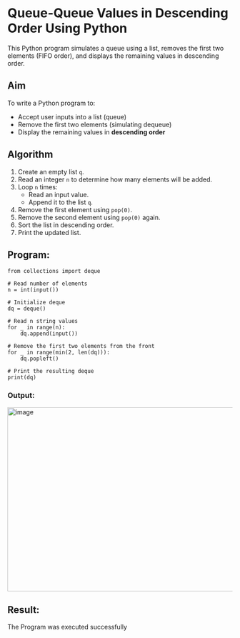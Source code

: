 # Queue-Queue Values in Descending Order Using Python 

This Python program simulates a queue using a list, removes the first two elements (FIFO order), and displays the remaining values in descending order.

##  Aim

To write a Python program to:
- Accept user inputs into a list (queue)
- Remove the first two elements (simulating dequeue)
- Display the remaining values in **descending order**

##  Algorithm

1. Create an empty list `q`.
2. Read an integer `n` to determine how many elements will be added.
3. Loop `n` times:
   - Read an input value.
   - Append it to the list `q`.
4. Remove the first element using `pop(0)`.
5. Remove the second element using `pop(0)` again.
6. Sort the list in descending order.
7. Print the updated list.

##  Program: 
```
from collections import deque

# Read number of elements
n = int(input())

# Initialize deque
dq = deque()

# Read n string values
for _ in range(n):
    dq.append(input())

# Remove the first two elements from the front
for _ in range(min(2, len(dq))):
    dq.popleft()

# Print the resulting deque
print(dq)

```
### Output:
<img width="1107" height="412" alt="image" src="https://github.com/user-attachments/assets/f76ad8de-f7b0-4363-b92e-161548b1be21" />

## Result:
The Program was executed successfully
